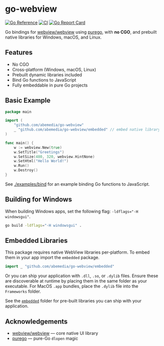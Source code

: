 # go-webview

[![Go Reference](https://pkg.go.dev/badge/github.com/abemedia/go-webview.svg)](https://pkg.go.dev/github.com/abemedia/go-webview)
[![CI](https://github.com/abemedia/go-webview/actions/workflows/test.yml/badge.svg)](https://github.com/abemedia/go-webview/actions/workflows/test.yml)
[![Go Report Card](https://goreportcard.com/badge/github.com/abemedia/go-webview)](https://goreportcard.com/report/github.com/abemedia/go-webview)

Go bindings for [webview/webview](https://github.com/webview/webview) using [purego](https://github.com/ebitengine/purego), with **no CGO**, and prebuilt native libraries for Windows, macOS, and Linux.

## Features

- No CGO
- Cross-platform (Windows, macOS, Linux)
- Prebuilt dynamic libraries included
- Bind Go functions to JavaScript
- Fully embeddable in pure Go projects

## Basic Example

```go
package main

import (
	"github.com/abemedia/go-webview"
	_ "github.com/abemedia/go-webview/embedded" // embed native library
)

func main() {
	w := webview.New(true)
	w.SetTitle("Greetings")
	w.SetSize(480, 320, webview.HintNone)
	w.SetHtml("Hello World!")
	w.Run()
	w.Destroy()
}
```

See [./examples/bind](./examples/bind) for an example binding Go functions to JavaScript.

## Building for Windows

When building Windows apps, set the following flag: `-ldflags="-H windowsgui"`.

```bash
go build -ldflags="-H windowsgui" .
```

## Embedded Libraries

This package requires native WebView libraries per-platform. To embed them in your app import the `embedded` package.

```go
import _ "github.com/abemedia/go-webview/embedded"
```

Or you can ship your application with `.dll`, `.so`, or `.dylib` files.
Ensure these are discoverable at runtime by placing them in the same folder as your executable.
For MacOS `.app` bundles, place the `.dylib` file into the `Frameworks` folder.

See the [`embedded`](./embedded) folder for pre-built libraries you can ship with your application.

## Acknowledgements

- [webview/webview](https://github.com/webview/webview) — core native UI library
- [purego](https://github.com/ebitengine/purego) — pure-Go `dlopen` magic
